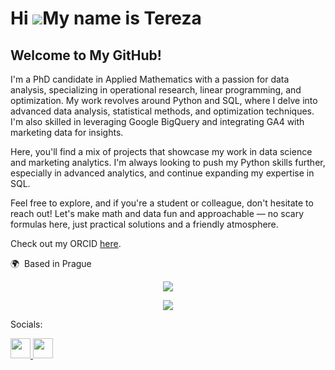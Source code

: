 Hi ![](https://user-images.githubusercontent.com/18350557/176309783-0785949b-9127-417c-8b55-ab5a4333674e.gif)My name is Tereza
==============================================================================================================================

Welcome to My GitHub!
-----------------------------
I'm a PhD candidate in Applied Mathematics with a passion for data analysis, specializing in operational research, linear programming, and optimization. My work revolves around Python and SQL, where I delve into advanced data analysis, statistical methods, and optimization techniques. I'm also skilled in leveraging Google BigQuery and integrating GA4 with marketing data for insights.

Here, you'll find a mix of projects that showcase my work in data science and marketing analytics. I'm always looking to push my Python skills further, especially in advanced analytics, and continue expanding my expertise in SQL.

Feel free to explore, and if you're a student or colleague, don't hesitate to reach out! Let's make math and data fun and approachable — no scary formulas here, just practical solutions and a friendly atmosphere.

Check out my ORCID <a href="https://orcid.org/0000-0002-7695-6194" target="_blank" rel="noreferrer">here</a>.

🌍  Based in Prague

<p align="center">
  <a href="https://skillicons.dev">
    <img src="https://skillicons.dev/icons?i=py,mysql,gcp,git&perline=4" />
  </a>
</p>

<p align="center">
  <a href="https://skillicons.dev">
    <img src="https://skillicons.dev/icons?i=latex,obsidian&perline=4" />
  </a>
</p>

Socials:
                  
<p align="left">
<a href="https://www.github.com/nehy06" target="_blank" rel="noreferrer">
  <picture>
    <source media="(prefers-color-scheme: dark)" srcset="https://raw.githubusercontent.com/danielcranney/readme-generator/main/public/icons/socials/github-dark.svg" />
    <source media="(prefers-color-scheme: light)" srcset="https://raw.githubusercontent.com/danielcranney/readme-generator/main/public/icons/socials/github.svg" />
    <img src="https://raw.githubusercontent.com/danielcranney/readme-generator/main/public/icons/socials/github.svg" width="32" height="32" />
  </picture>
</a>
<a href="https://www.linkedin.com/in/tereza-sedlářová-nehézová-440995159/" target="_blank" rel="noreferrer">
  <picture>
    <source media="(prefers-color-scheme: dark)" srcset="https://raw.githubusercontent.com/danielcranney/readme-generator/main/public/icons/socials/linkedin-dark.svg" />
    <source media="(prefers-color-scheme: light)" srcset="https://raw.githubusercontent.com/danielcranney/readme-generator/main/public/icons/socials/linkedin.svg" />
    <img src="https://raw.githubusercontent.com/danielcranney/readme-generator/main/public/icons/socials/linkedin.svg" width="32" height="32" />
  </picture>
</a></p>
